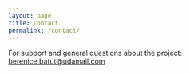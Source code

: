 ```yaml
---
layout: page
title: Contact
permalink: /contact/
---
```


For support and general questions about the project: berenice.batut@udamail.com
